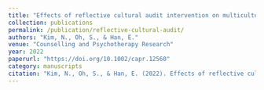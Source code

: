 ```yaml
---
title: "Effects of reflective cultural audit intervention on multicultural and social justice counseling competencies of counseling students"
collection: publications
permalink: /publication/reflective-cultural-audit/
authors: "Kim, N., Oh, S., & Han, E."
venue: "Counselling and Psychotherapy Research"
year: 2022
paperurl: "https://doi.org/10.1002/capr.12560"
category: manuscripts
citation: "Kim, N., Oh, S., & Han, E. (2022). Effects of reflective cultural audit intervention on multicultural and social justice counseling competencies of counseling students. Counselling and Psychotherapy Research. https://doi.org/10.1002/capr.12560"  
---
```


